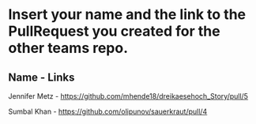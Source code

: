 # Insert your name and the link to the PullRequest you created for the other teams repo.

## Name - Links

Jennifer Metz - https://github.com/mhende18/dreikaesehoch_Story/pull/5

Sumbal Khan - https://github.com/olipunov/sauerkraut/pull/4
